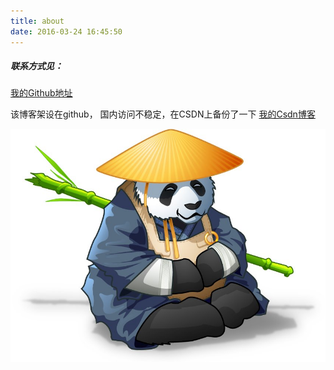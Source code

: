 ```yaml
---
title: about
date: 2016-03-24 16:45:50
---
```

##### 联系方式见：
[我的Github地址](https://github.com/wangxuemin)

该博客架设在github， 国内访问不稳定，在CSDN上备份了一下
[我的Csdn博客](http://blog.csdn.net/mumumuwudi)



![](http://raw.githubusercontent.com/wangxuemin/myblog/master/pic_bak/panda1.jpg) 

